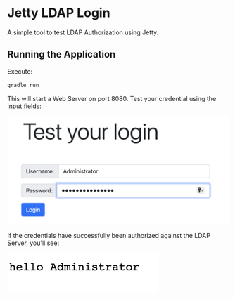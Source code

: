 # Jetty LDAP Login

A simple tool to test LDAP Authorization using Jetty.

## Running the Application

Execute:

```bash
gradle run
```

This will start a Web Server on port 8080.  Test your credential using the input fields:

![Login Page](img/test-login.png)

If the credentials have successfully been authorized against the LDAP Server, you'll see:

![Success](img/success.png)